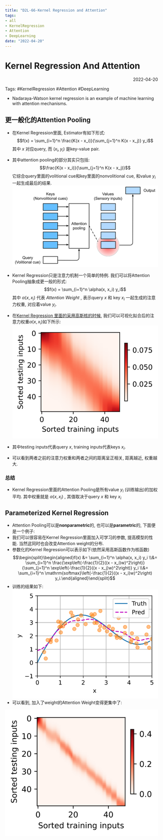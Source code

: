 ```yaml
---
title: "D2L-66-Kernel Regression and Attention"
tags:
- all
- KernelRegression
- Attention
- DeepLearning
date: "2022-04-20"
---
```

# Kernel Regression And Attention

<div align="right"> 2022-04-20</div>

Tags: #KernelRegression #Attention #DeepLearning 

- Nadaraya-Watson kernel regression is an example of machine learning with attention mechanisms.

## 更一般化的Attention Pooling
- 在Kernel Regression里面, Estimator有如下形式:
$$f(x) = \sum_{i=1}^n \frac{K(x - x_i)}{\sum_{j=1}^n K(x - x_j)} y_i$$
其中 $x$ 对应query, 而 $(x_i, y_i)$ 是key-value pair.

- 其中attention pooling的部分其实只包括: $$\frac{K(x - x_i)}{\sum_{j=1}^n K(x - x_j)}$$
它综合query里面的volitional cue和key里面的nonvolitional cue, 和value $y_i$ 一起生成最后的结果.
![](notes/2022/2022.4/assets/qkv.svg)
- Kernel Regression只是注意力机制一个简单的特例. 我们可以将Attention Pooling抽象成更一般的形式: $$f(x) = \sum_{i=1}^n \alpha(x, x_i) y_i$$
其中 $\alpha(x, x_i)$ 代表 _Attention Weight_ , 表示query $x$ 和 key $x_i$ 一起生成的注意力权重, 对应着value $y_i$.

- 在[Kernel Regression 里面的采用高斯核的时候](notes/2022/2022.4/D2L-64-Kernel%20Regression.md#^33f5b4), 我们可以可视化拟合后的注意力权重$\alpha(x, x_i)$如下所示:
![](notes/2022/2022.4/assets/output_nadaraya-watson_61a333_56_0.svg)
- 其中testing inputs代表query $x$, training inputs代表keys $x_i$. 
- 可以看到两者之前的注意力权重和两者之间的距离呈正相关, 距离越近, 权重越大.

### 总结
- Kernel Regression里面的Attention Pooling是所有value $y_i$ (训练输出)的加权平均. 其中权重就是 $\alpha(x, x_i)$ , 其值取决于query $x$ 和 key $x_i$

## Parameterized Kernel Regression
- Attention Pooling可以是**nonparametric**的, 也可以是**parametric**的, 下面便是一个例子:
- 我们可以很容易在Kernel Regression里面加入可学习的参数, 提高模型的性能. 当然这同时也会改变Attention weight的分布.
- 参数化的Kernel Regression可以表示如下(依然采用高斯函数作为核函数)
$$\begin{split}\begin{aligned}f(x) &= \sum_{i=1}^n \alpha(x, x_i) y_i \\&= \sum_{i=1}^n \frac{\exp\left(-\frac{1}{2}((x - x_i)w)^2\right)}{\sum_{j=1}^n \exp\left(-\frac{1}{2}((x - x_j)w)^2\right)} y_i \\&= \sum_{i=1}^n \mathrm{softmax}\left(-\frac{1}{2}((x - x_i)w)^2\right) y_i.\end{aligned}\end{split}$$
- 训练的结果如下:
![](notes/2022/2022.4/assets/output_nadaraya-watson_61a333_128_0.svg)
- 可以看到, 加入了weight的Attention Weight变得更集中了:

![](notes/2022/2022.4/assets/output_nadaraya-watson_61a333_140_0.svg)